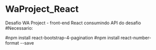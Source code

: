 # WaProject_React
Desafio WA Project - front-end React consumindo API do desafio
#Necessario:

#npm install react-bootstrap-4-pagination
#npm install react-number-format --save

